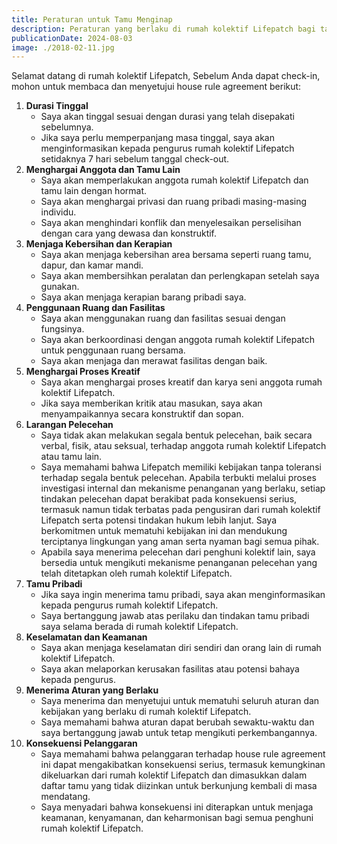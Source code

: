 ```yaml
---
title: Peraturan untuk Tamu Menginap
description: Peraturan yang berlaku di rumah kolektif Lifepatch bagi tamu yang menginap.
publicationDate: 2024-08-03
image: ./2018-02-11.jpg
---
```


Selamat datang di rumah kolektif Lifepatch, Sebelum Anda dapat check-in, mohon untuk membaca dan menyetujui house rule agreement berikut:

1. **Durasi Tinggal**
    - Saya akan tinggal sesuai dengan durasi yang telah disepakati sebelumnya.
    - Jika saya perlu memperpanjang masa tinggal, saya akan menginformasikan kepada pengurus rumah kolektif Lifepatch setidaknya 7 hari sebelum tanggal check-out.
2. **Menghargai Anggota dan Tamu Lain**
    - Saya akan memperlakukan anggota rumah kolektif Lifepatch dan tamu lain dengan hormat.
    - Saya akan menghargai privasi dan ruang pribadi masing-masing individu.
    - Saya akan menghindari konflik dan menyelesaikan perselisihan dengan cara yang dewasa dan konstruktif.
3. **Menjaga Kebersihan dan Kerapian**
    - Saya akan menjaga kebersihan area bersama seperti ruang tamu, dapur, dan kamar mandi.
    - Saya akan membersihkan peralatan dan perlengkapan setelah saya gunakan.
    - Saya akan menjaga kerapian barang pribadi saya.
4. **Penggunaan Ruang dan Fasilitas**
    - Saya akan menggunakan ruang dan fasilitas sesuai dengan fungsinya.
    - Saya akan berkoordinasi dengan anggota rumah kolektif Lifepatch untuk penggunaan ruang bersama.
    - Saya akan menjaga dan merawat fasilitas dengan baik.
5. **Menghargai Proses Kreatif**
    - Saya akan menghargai proses kreatif dan karya seni anggota rumah kolektif Lifepatch.
    - Jika saya memberikan kritik atau masukan, saya akan menyampaikannya secara konstruktif dan sopan.
6. **Larangan Pelecehan**
    - Saya tidak akan melakukan segala bentuk pelecehan, baik secara verbal, fisik, atau seksual, terhadap anggota rumah kolektif Lifepatch atau tamu lain.
    - Saya memahami bahwa Lifepatch memiliki kebijakan tanpa toleransi terhadap segala bentuk pelecehan. Apabila terbukti melalui proses investigasi internal dan mekanisme penanganan yang berlaku, setiap tindakan pelecehan dapat berakibat pada konsekuensi serius, termasuk namun tidak terbatas pada pengusiran dari rumah kolektif Lifepatch serta potensi tindakan hukum lebih lanjut. Saya berkomitmen untuk mematuhi kebijakan ini dan mendukung terciptanya lingkungan yang aman serta nyaman bagi semua pihak.
    - Apabila saya menerima pelecehan dari penghuni kolektif lain, saya bersedia untuk mengikuti mekanisme penanganan pelecehan yang telah ditetapkan oleh rumah kolektif Lifepatch.
7. **Tamu Pribadi**
    - Jika saya ingin menerima tamu pribadi, saya akan menginformasikan kepada pengurus rumah kolektif Lifepatch.
    - Saya bertanggung jawab atas perilaku dan tindakan tamu pribadi saya selama berada di rumah kolektif Lifepatch.
8. **Keselamatan dan Keamanan**
    - Saya akan menjaga keselamatan diri sendiri dan orang lain di rumah kolektif Lifepatch.
    - Saya akan melaporkan kerusakan fasilitas atau potensi bahaya kepada pengurus.
9. **Menerima Aturan yang Berlaku**
    - Saya menerima dan menyetujui untuk mematuhi seluruh aturan dan kebijakan yang berlaku di rumah kolektif Lifepatch.
    - Saya memahami bahwa aturan dapat berubah sewaktu-waktu dan saya bertanggung jawab untuk tetap mengikuti perkembangannya.
10. **Konsekuensi Pelanggaran**
    - Saya memahami bahwa pelanggaran terhadap house rule agreement ini dapat mengakibatkan konsekuensi serius, termasuk kemungkinan dikeluarkan dari rumah kolektif Lifepatch dan dimasukkan dalam daftar tamu yang tidak diizinkan untuk berkunjung kembali di masa mendatang.
    - Saya menyadari bahwa konsekuensi ini diterapkan untuk menjaga keamanan, kenyamanan, dan keharmonisan bagi semua penghuni rumah kolektif Lifepatch.
